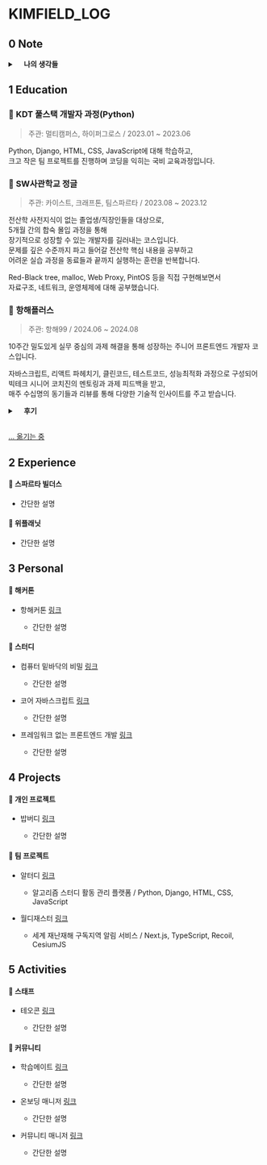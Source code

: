 # KIMFIELD_LOG

## 0 Note
<details>
  <summary>&nbsp; &nbsp; <b>나의 생각들</b></summary>
  <div markdown="1">
    <ul>
      <li>그래서 나는 개발자가 되기로 결심했다 <a href="https://github.com/kimfield98/TIL/blob/main/00-Notes/2022_12.md" target="_blank"></a>링크</a></li>
      <li>2024 상반기 회고 <a href="https://github.com/kimfield98/TIL/blob/main/00-Notes/2024_06.md" target="_blank">링크</a></li>
    </ul>
  </div>
</details>

## 1 Education
### 🍏 **KDT 풀스택 개발자 과정(Python)**

> 주관: 멀티캠퍼스, 하이퍼그로스 / 2023.01 ~ 2023.06

Python, Django, HTML, CSS, JavaScript에 대해 학습하고, <br />
크고 작은 팀 프로젝트를 진행하며 코딩을 익히는 국비 교육과정입니다. <br />

### 🍏 **SW사관학교 정글**

> 주관: 카이스트, 크래프톤, 팀스파르타 / 2023.08 ~ 2023.12

전산학 사전지식이 없는 졸업생/직장인들을 대상으로, <br /> 
5개월 간의 합숙 몰입 과정을 통해 <br /> 
장기적으로 성장할 수 있는 개발자를 길러내는 코스입니다. <br /> 
문제를 깊은 수준까지 파고 들어갈 전산학 핵심 내용을 공부하고 <br />
어려운 실습 과정을 동료들과 끝까지 실행하는 훈련을 반복합니다.

Red-Black tree, malloc, Web Proxy, PintOS 등을 직접 구현해보면서 <br />
자료구조, 네트워크, 운영체제에 대해 공부했습니다. <br />


### 🍏 **항해플러스**

> 주관: 항해99 / 2024.06 ~ 2024.08

10주간 밀도있게 실무 중심의 과제 해결을 통해 성장하는 주니어 프론트엔드 개발자 코스입니다. <br />

자바스크립트, 리액트 파헤치기, 클린코드, 테스트코드, 성능최적화 과정으로 구성되어 <br />
빅테크 시니어 코치진의 멘토링과 과제 피드백을 받고, <br /> 
매주 수십명의 동기들과 리뷰를 통해 다양한 기술적 인사이트를 주고 받습니다. <br />

<details>
  <summary>&nbsp; &nbsp; <b>후기</b></summary>
  <div markdown="1">
    <ul>
      <li>1주차 후기 <a href="https://github.com/kimfield98/TIL/blob/main/01-Education/2406-2408-hanghae-plus/1%EC%A3%BC%EC%B0%A8.md" target="_blank"></a>링크</a></li>
      <li>2주차 후기 <a href="https://github.com/kimfield98/TIL/blob/main/01-Education/2406-2408-hanghae-plus/2%EC%A3%BC%EC%B0%A8.md" target="_blank">링크</a></li>
    </ul>
  </div>
</details>

<br />

[... 옮기는 중](https://kimfield.tistory.com/)

## 2 Experience
#### 🍎 **스파르타 빌더스**
  - 간단한 설명

#### 🍎 **위플래닛**
  - 간단한 설명

## 3 Personal
#### 🍋 **해커톤**

- 항해커톤 [링크]()
  
  - 간단한 설명

#### 🍋 **스터디**

- 컴퓨터 밑바닥의 비밀 [링크]()
  
  - 간단한 설명

- 코어 자바스크립트 [링크]()
  
  - 간단한 설명

- 프레임워크 없는 프론트엔드 개발 [링크](https://www.linkedin.com/posts/chowon-kim_%EC%99%84%EC%A3%BC-%EA%B8%B0%EB%A1%9D-2-%ED%94%84%EB%A0%88%EC%9E%84%EC%9B%8C%ED%81%AC-%EC%97%86%EB%8A%94-%ED%94%84%EB%A1%A0%ED%8A%B8%EC%97%94%EB%93%9C-activity-7269283697361584128-ILD-?utm_source=share&utm_medium=member_desktop)
  
  - 간단한 설명

## 4 Projects
#### 🥝 **개인 프로젝트**

- 밥버디 <a href="https://github.com/kimfield98/BobBuddy" target="_blank">링크</a>
  
  - 간단한 설명

#### 🥝 **팀 프로젝트**
- 알터디 <a href="https://github.com/kimfield98/ALTUDY" target="_blank">링크</a>
  
  - 알고리즘 스터디 활동 관리 플랫폼 / Python, Django, HTML, CSS, JavaScript

- 월디재스터 <a href="https://github.com/kimfield98/WorlDisaster" target="_blank">링크</a>
  
  - 세계 재난재해 구독지역 알림 서비스 / Next.js, TypeScript, Recoil, CesiumJS

## 5 Activities
#### 🍒 **스태프**

- 테오콘 <a href="https://www.linkedin.com/posts/chowon-kim_%EB%AA%A8%EB%91%90%EC%97%90%EA%B2%8C-%EC%97%B4%EB%A0%A4%EC%9E%88%EB%8A%94-%EC%BB%A8%ED%8D%BC%EB%9F%B0%EC%8A%A4-teoconf2024staff-field-ver-activity-7266842237857095680-ljjb?utm_source=share&utm_medium=member_desktop" target="_blank">링크</a>
  
  - 간단한 설명

#### 🍒 **커뮤니티**

- 학습메이트 [링크]()

  - 간단한 설명

- 온보딩 매니저 <a href="https://www.linkedin.com/posts/chowon-kim_%EB%82%98%EB%A6%84-%EC%8B%AC%EA%B0%81%ED%95%9C-%EA%B3%A0%EB%AF%BC-3%EA%B0%9C%EC%9B%94-%EC%A0%84-cx-%EC%A7%81%EB%AC%B4%EA%B0%80-%EB%82%98%EC%99%80-%EB%8D%94-activity-7270784495186788352-H40G?utm_source=share&utm_medium=member_desktop" target="_blank">링크</a>
  
  - 간단한 설명

- 커뮤니티 매니저 <a href="https://www.linkedin.com/posts/chowon-kim_%EB%82%98%EB%A6%84-%EC%8B%AC%EA%B0%81%ED%95%9C-%EA%B3%A0%EB%AF%BC-3%EA%B0%9C%EC%9B%94-%EC%A0%84-cx-%EC%A7%81%EB%AC%B4%EA%B0%80-%EB%82%98%EC%99%80-%EB%8D%94-activity-7270784495186788352-H40G?utm_source=share&utm_medium=member_desktop" target="_blank">링크</a>
  
  - 간단한 설명